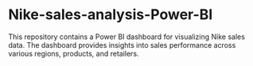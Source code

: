 # Nike-sales-analysis-Power-BI
This repository contains a Power BI dashboard for visualizing Nike sales data. The dashboard provides insights into sales performance across various regions, products, and retailers. 
